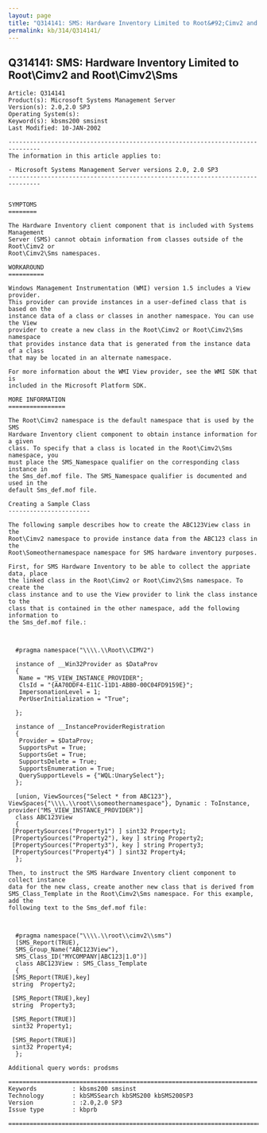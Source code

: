 ```yaml
---
layout: page
title: "Q314141: SMS: Hardware Inventory Limited to Root&#92;Cimv2 and Root&#92;Cimv2&#92;Sms"
permalink: kb/314/Q314141/
---
```


## Q314141: SMS: Hardware Inventory Limited to Root&#92;Cimv2 and Root&#92;Cimv2&#92;Sms

	Article: Q314141
	Product(s): Microsoft Systems Management Server
	Version(s): 2.0,2.0 SP3
	Operating System(s): 
	Keyword(s): kbsms200 smsinst
	Last Modified: 10-JAN-2002
	
	-------------------------------------------------------------------------------
	The information in this article applies to:
	
	- Microsoft Systems Management Server versions 2.0, 2.0 SP3 
	-------------------------------------------------------------------------------
	
	
	SYMPTOMS
	========
	
	The Hardware Inventory client component that is included with Systems Management
	Server (SMS) cannot obtain information from classes outside of the Root\Cimv2 or
	Root\Cimv2\Sms namespaces.
	
	WORKAROUND
	==========
	
	Windows Management Instrumentation (WMI) version 1.5 includes a View provider.
	This provider can provide instances in a user-defined class that is based on the
	instance data of a class or classes in another namespace. You can use the View
	provider to create a new class in the Root\Cimv2 or Root\Cimv2\Sms namespace
	that provides instance data that is generated from the instance data of a class
	that may be located in an alternate namespace.
	
	For more information about the WMI View provider, see the WMI SDK that is
	included in the Microsoft Platform SDK.
	
	MORE INFORMATION
	================
	
	The Root\Cimv2 namespace is the default namespace that is used by the SMS
	Hardware Inventory client component to obtain instance information for a given
	class. To specify that a class is located in the Root\Cimv2\Sms namespace, you
	must place the SMS_Namespace qualifier on the corresponding class instance in
	the Sms_def.mof file. The SMS_Namespace qualifier is documented and used in the
	default Sms_def.mof file.
	
	Creating a Sample Class
	-----------------------
	
	The following sample describes how to create the ABC123View class in the
	Root\Cimv2 namespace to provide instance data from the ABC123 class in the
	Root\Someothernamespace namespace for SMS hardware inventory purposes.
	
	First, for SMS Hardware Inventory to be able to collect the appriate data, place
	the linked class in the Root\Cimv2 or Root\Cimv2\Sms namespace. To create the
	class instance and to use the View provider to link the class instance to the
	class that is contained in the other namespace, add the following information to
	the Sms_def.mof file.:
	
	  
	
	  #pragma namespace("\\\\.\\Root\\CIMV2")
	
	  instance of __Win32Provider as $DataProv
	  {
	   Name = "MS_VIEW_INSTANCE_PROVIDER";
	   ClsId = "{AA70DDF4-E11C-11D1-ABB0-00C04FD9159E}";
	   ImpersonationLevel = 1;
	   PerUserInitialization = "True";
	   
	  };
	
	  instance of __InstanceProviderRegistration
	  {
	   Provider = $DataProv;
	   SupportsPut = True;
	   SupportsGet = True;
	   SupportsDelete = True;
	   SupportsEnumeration = True;
	   QuerySupportLevels = {"WQL:UnarySelect"};
	  };
	
	  [union, ViewSources{"Select * from ABC123"}, ViewSpaces{"\\\\.\\root\\someothernamespace"}, Dynamic : ToInstance, provider("MS_VIEW_INSTANCE_PROVIDER")] 
	  class ABC123View
	  {
	 [PropertySources("Property1") ] sint32 Property1;
	 [PropertySources("Property2"), key ] string Property2;
	 [PropertySources("Property3"), key ] string Property3;
	 [PropertySources("Property4") ] sint32 Property4;
	  };
	
	Then, to instruct the SMS Hardware Inventory client component to collect instance
	data for the new class, create another new class that is derived from
	SMS_Class_Template in the Root\Cimv2\Sms namespace. For this example, add the
	following text to the Sms_def.mof file:
	
	  
	
	  #pragma namespace("\\\\.\\root\\cimv2\\sms")
	  [SMS_Report(TRUE),
	  SMS_Group_Name("ABC123View"),
	  SMS_Class_ID("MYCOMPANY|ABC123|1.0")]
	  class ABC123View : SMS_Class_Template
	  {
	 [SMS_Report(TRUE),key] 
	 string  Property2;
	
	 [SMS_Report(TRUE),key] 
	 string  Property3;
	
	 [SMS_Report(TRUE)] 
	 sint32 Property1;
	
	 [SMS_Report(TRUE)] 
	 sint32 Property4;
	  };
	
	Additional query words: prodsms
	
	======================================================================
	Keywords          : kbsms200 smsinst 
	Technology        : kbSMSSearch kbSMS200 kbSMS200SP3
	Version           : :2.0,2.0 SP3
	Issue type        : kbprb
	
	=============================================================================
	
